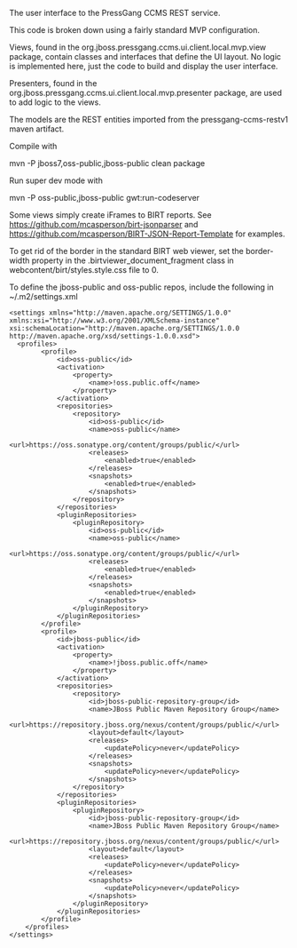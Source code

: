 The user interface to the PressGang CCMS REST service.

This code is broken down using a fairly standard MVP configuration.

Views, found in the org.jboss.pressgang.ccms.ui.client.local.mvp.view package, contain classes and interfaces that define the UI layout. No logic is implemented here, 
just the code to build and display the user interface.

Presenters, found in the org.jboss.pressgang.ccms.ui.client.local.mvp.presenter package, are used to add logic to the views.

The models are the REST entities imported from the pressgang-ccms-restv1 maven artifact.

Compile with

mvn -P jboss7,oss-public,jboss-public clean package

Run super dev mode with

mvn -P oss-public,jboss-public gwt:run-codeserver

Some views simply create iFrames to BIRT reports. See https://github.com/mcasperson/birt-jsonparser and https://github.com/mcasperson/BIRT-JSON-Report-Template for examples.

To get rid of the border in the standard BIRT web viewer, set the border-width property in the .birtviewer_document_fragment class in webcontent/birt/styles.style.css file to 0.

To define the jboss-public and oss-public repos, include the following in ~/.m2/settings.xml

	<settings xmlns="http://maven.apache.org/SETTINGS/1.0.0" xmlns:xsi="http://www.w3.org/2001/XMLSchema-instance" xsi:schemaLocation="http://maven.apache.org/SETTINGS/1.0.0 http://maven.apache.org/xsd/settings-1.0.0.xsd">
	  <profiles>
			<profile>
				<id>oss-public</id>
				<activation>
					<property>
						<name>!oss.public.off</name>
					</property>
				</activation>
				<repositories>
					<repository>
						<id>oss-public</id>
						<name>oss-public</name>
						<url>https://oss.sonatype.org/content/groups/public/</url>
						<releases>
							<enabled>true</enabled>
						</releases>
						<snapshots>
							<enabled>true</enabled>
						</snapshots>
					</repository>
				</repositories>
				<pluginRepositories>
					<pluginRepository>
						<id>oss-public</id>
						<name>oss-public</name>
						<url>https://oss.sonatype.org/content/groups/public/</url>
						<releases>
							<enabled>true</enabled>
						</releases>
						<snapshots>
							<enabled>true</enabled>
						</snapshots>
					</pluginRepository>
				</pluginRepositories>
			</profile>
			<profile>
				<id>jboss-public</id>
				<activation>
					<property>
						<name>!jboss.public.off</name>
					</property>
				</activation>
				<repositories>
					<repository>
						<id>jboss-public-repository-group</id>
						<name>JBoss Public Maven Repository Group</name>
						<url>https://repository.jboss.org/nexus/content/groups/public/</url>
						<layout>default</layout>
						<releases>
							<updatePolicy>never</updatePolicy>
						</releases>
						<snapshots>
							<updatePolicy>never</updatePolicy>
						</snapshots>
					</repository>
				</repositories>
				<pluginRepositories>
					<pluginRepository>
						<id>jboss-public-repository-group</id>
						<name>JBoss Public Maven Repository Group</name>
						<url>https://repository.jboss.org/nexus/content/groups/public/</url>
						<layout>default</layout>
						<releases>
							<updatePolicy>never</updatePolicy>
						</releases>
						<snapshots>
							<updatePolicy>never</updatePolicy>
						</snapshots>
					</pluginRepository>
				</pluginRepositories>
			</profile>
		</profiles>
	</settings>